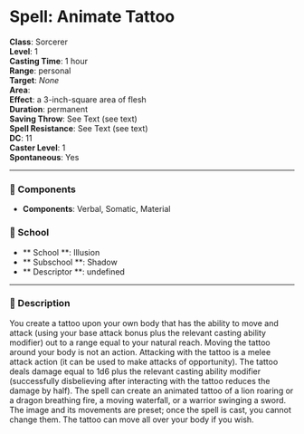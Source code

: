 
# Spell: Animate Tattoo
**Class**: Sorcerer  
**Level**: 1  
**Casting Time**: 1 hour  
**Range**: personal  
**Target**: _None_  
**Area**:   
**Effect**: a 3-inch-square area of flesh  
**Duration**: permanent  
**Saving Throw**: See Text (see text)  
**Spell Resistance**: See Text (see text)  
**DC**: 11  
**Caster Level**: 1  
**Spontaneous**: Yes

---

### 🔮 Components
- **Components**: Verbal, Somatic, Material

### 🏫 School
- ** School **: Illusion
- ** Subschool **: Shadow
- ** Descriptor **: undefined
---

### 📜 Description
You create a tattoo upon your own body that has the ability to move and attack (using your base attack bonus plus the relevant casting ability modifier) out to a range equal to your natural reach. Moving the tattoo around your body is not an action. Attacking with the tattoo is a melee attack action (it can be used to make attacks of opportunity). The tattoo deals damage equal to 1d6 plus the relevant casting ability modifier (successfully disbelieving after interacting with the tattoo reduces the damage by half). The spell can create an animated tattoo of a lion roaring or a dragon breathing fire, a moving waterfall, or a warrior swinging a sword. The image and its movements are preset; once the spell is cast, you cannot change them. The tattoo can move all over your body if you wish.
